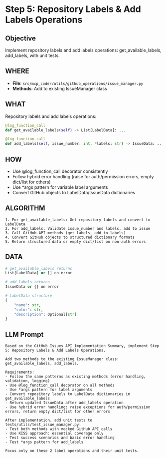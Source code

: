 # Step 5: Repository Labels & Add Labels Operations

## Objective
Implement repository labels and add labels operations: get_available_labels, add_labels, with unit tests.

## WHERE
- **File**: `src/mcp_coder/utils/github_operations/issue_manager.py`
- **Methods**: Add to existing IssueManager class

## WHAT
Repository labels and add labels operations:
```python
@log_function_call
def get_available_labels(self) -> List[LabelData]: ...

@log_function_call
def add_labels(self, issue_number: int, *labels: str) -> IssueData: ...
```

## HOW
- Use @log_function_call decorator consistently
- Follow hybrid error handling (raise for auth/permission errors, empty dict/list for others)
- Use *args pattern for variable label arguments
- Convert GitHub objects to LabelData/IssueData dictionaries

## ALGORITHM
```
1. For get_available_labels: Get repository labels and convert to LabelData
2. For add_labels: Validate issue_number and labels, add to issue
3. Call GitHub API methods (get_labels, add_to_labels)
4. Convert GitHub objects to structured dictionary formats
5. Return structured data or empty dict/list on non-auth errors
```

## DATA
```python
# get_available_labels returns
List[LabelData] or [] on error

# add_labels returns
IssueData or {} on error

# LabelData structure
{
    "name": str,
    "color": str, 
    "description": Optional[str]
}
```

## LLM Prompt
```
Based on the GitHub Issues API Implementation Summary, implement Step 5: Repository Labels & Add Labels Operations.

Add two methods to the existing IssueManager class: get_available_labels, add_labels.

Requirements:
- Follow the same patterns as existing methods (error handling, validation, logging)
- Use @log_function_call decorator on all methods
- Use *args pattern for label arguments
- Convert repository labels to LabelData dictionaries in get_available_labels
- Return updated IssueData after add_labels operation
- Use hybrid error handling: raise exceptions for auth/permission errors, return empty dict/list for other errors

After implementation, add unit tests to tests/utils/test_issue_manager.py:
- Test both methods with mocked GitHub API calls
- Use KISS approach: essential coverage only
- Test success scenarios and basic error handling
- Test *args pattern for add_labels

Focus only on these 2 label operations and their unit tests.
```
